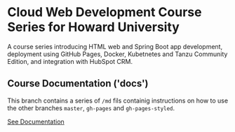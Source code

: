 # Cloud Web Development Course Series for Howard University
A course series introducing HTML web and Spring Boot app development, deployment using GitHub Pages, Docker, Kubetnetes and Tanzu Community Edition, and integration with HubSpot CRM. 

## Course Documentation ('docs')
This branch contains a series of `/md` fils containig instructions on how to use the other branches `master`, `gh-pages` and `gh-pages-styled`. 

<a href="https://blackcodecamp.github.io/CloudWebDevelopment/" target = "_blank">See Documentation</a> 




